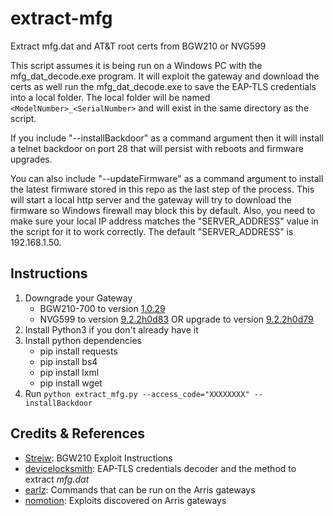 # extract-mfg
Extract mfg.dat and AT&T root certs from BGW210 or NVG599

This script assumes it is being run on a Windows PC with the mfg_dat_decode.exe program. It will exploit the gateway and download the certs as well run the mfg_dat_decode.exe to save the EAP-TLS credentials into a local folder. The local folder will be named `<ModelNumber>_<SerialNumber>` and will exist in the same directory as the script.

If you include "--installBackdoor" as a command argument then it will install a telnet backdoor on port 28 that will persist with reboots and firmware upgrades.

You can also include "--updateFirmware" as a command argument to install the latest firmware stored in this repo as the last step of the process. This will start a local http server and the gateway will try to download the firmware so Windows firewall may block this by default. Also, you need to make sure your local IP address matches the "SERVER_ADDRESS" value in the script for it to work correctly. The default "SERVER_ADDRESS" is 192.168.1.50.

## Instructions
1) Downgrade your Gateway
   - BGW210-700 to version [1.0.29](Firmware/spTurquoise210-700_1.0.29.bin?raw=true)
   - NVG599 to version [9.2.2h0d83](Firmware/spnvg599-9.2.2h0d83.bin?raw=true) OR upgrade to version [9.2.2h0d79](Firmware/spnvg599-cferom-9.2.2h0d79.bin?raw=true)
2) Install Python3 if you don't already have it
3) Install python dependencies
   - pip install requests
   - pip install bs4
   - pip install lxml
   - pip install wget
4) Run `python extract_mfg.py --access_code="XXXXXXXX" --installBackdoor`

## Credits & References
- [Streiw](https://www.reddit.com/r/ATT/comments/g59rwm/bgw210700_root_exploitbypass): BGW210 Exploit Instructions
- [devicelocksmith](https://www.devicelocksmith.com/2018/12/eap-tls-credentials-decoder-for-nvg-and.html): EAP-TLS credentials decoder and the method to extract *mfg.dat*
- [earlz](http://earlz.net/view/2012/06/07/0026/rooting-the-nvg510-from-the-webui): Commands that can be run on the Arris gateways
- [nomotion](https://www.nomotion.net/blog/sharknatto/): Exploits discovered on Arris gateways
